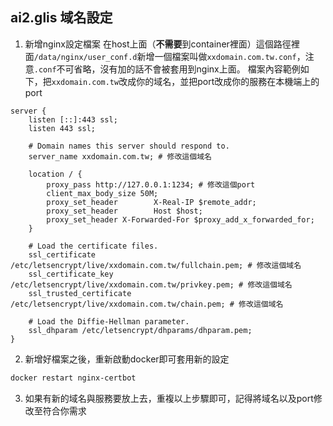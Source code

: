 ## ai2.glis 域名設定
1. 新增nginx設定檔案
在host上面（**不需要**到container裡面）這個路徑裡面`/data/nginx/user_conf.d`新增一個檔案叫做`xxdomain.com.tw.conf`，注意`.conf`不可省略，沒有加的話不會被套用到nginx上面。
檔案內容範例如下，把`xxdomain.com.tw`改成你的域名，並把port改成你的服務在本機端上的port
```
server {
    listen [::]:443 ssl;
    listen 443 ssl;

    # Domain names this server should respond to.
    server_name xxdomain.com.tw; # 修改這個域名

    location / {
        proxy_pass http://127.0.0.1:1234; # 修改這個port
        client_max_body_size 50M;
        proxy_set_header        X-Real-IP $remote_addr;
        proxy_set_header        Host $host;
        proxy_set_header X-Forwarded-For $proxy_add_x_forwarded_for;
    }

    # Load the certificate files.
    ssl_certificate         /etc/letsencrypt/live/xxdomain.com.tw/fullchain.pem; # 修改這個域名
    ssl_certificate_key     /etc/letsencrypt/live/xxdomain.com.tw/privkey.pem; # 修改這個域名
    ssl_trusted_certificate /etc/letsencrypt/live/xxdomain.com.tw/chain.pem; # 修改這個域名

    # Load the Diffie-Hellman parameter.
    ssl_dhparam /etc/letsencrypt/dhparams/dhparam.pem;
}
```

2. 新增好檔案之後，重新啟動docker即可套用新的設定
```bash
docker restart nginx-certbot
```

3. 如果有新的域名與服務要放上去，重複以上步驟即可，記得將域名以及port修改至符合你需求